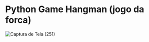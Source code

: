 # Python Game Hangman (jogo da forca)
![Captura de Tela (251)](https://github.com/PauloAquarius0299/hangman-py/assets/114706743/905b5f31-3ed7-4e6c-b97b-e9299942724b)
